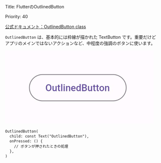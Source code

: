 Title: FlutterのOutlinedButton

Priority: 40

[公式ドキュメント：OutlinedButton class](https://api.flutter.dev/flutter/material/OutlinedButton-class.html)

 `OutlinedButton` は、基本的には枠線が描かれた TextButton です。重要だけどアプリのメインではないアクションなど、中程度の強調のボタンに使います。

![OutlinedButton](OutlineButton_01.jpg)

```
OutlinedButton(
  child: const Text("OutlinedButton"),
  onPressed: () {
    // ボタンが押されたときの処理
  },
)
```
